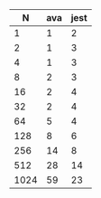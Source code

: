 | N    | ava | jest |
| ---- | --- | ---- |
| 1    | 1   | 2    |
| 2    | 1   | 3    |
| 4    | 1   | 3    |
| 8    | 2   | 3    |
| 16   | 2   | 4    |
| 32   | 2   | 4    |
| 64   | 5   | 4    |
| 128  | 8   | 6    |
| 256  | 14  | 8    |
| 512  | 28  | 14   |
| 1024 | 59  | 23   |
